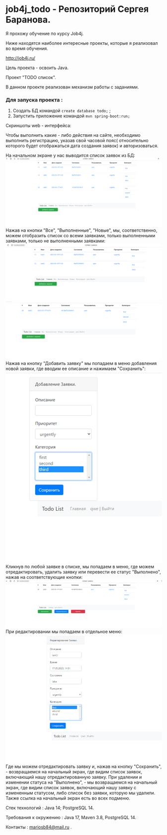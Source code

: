 # job4j_todo - Репозиторий Сергея Баранова.

Я прохожу обучение по курсу Job4j.

Ниже находятся наиболее интересные проекты, которые я реализовал во время обучения.

http://job4j.ru/

Цель проекта - освоить Java.

Проект "TODO список".

В данном проекте реализован механизм работы с заданиями.

### Для запуска проекта :

1. Создать БД командой `create database todo;` ;
2. Запустить приложение командой `mvn spring-boot:run;`

Скриншоты  web - интерфейса:

Чтобы выполнить какие - либо действия на сайте, 
необходимо выполнить регистрацию, указав свой часовой пояс(
относительно которого будет отображаться дата создания заявок) 
и авторизоваться.

На начальном экране у нас выводится список заявок из БД:
![img.png](img/img.png)
Нажав на кнопки "Все", "Выполненные", "Новые", мы, соответственно, 
можем отобразить список со всеми заявками, только выполненными заявками,
только не выполненными заявками:
![img1.png](img/img1.png)
![img2.png](img/img2.png)
Нажав на кнопку "Добавить заявку" мы попадаем в меню добавления новой заявки,
где вводим ее описание и нажимаем "Сохранить":
![img3.png](img/img3.png)
Кликнув по любой заявке в списке, мы попадаем в меню, где 
можем отредактировать, удалить заявку или перевести ее статус "Выполнено",
нажав на соответствующие кнопки:
![img4.png](img/img4.png)
При редактировании мы попадаем в отдельное меню:
![img5.png](img/img5.png)
Где мы можем отредактировать заявку и, нажав на кнопку "Сохранить", -
возвращаемся на начальный экран, где видим список заявок, включающий нашу отредактированную заявку.
При удалении и изменении статуса на "Выполнено", - мы возвращаемся на начальный экран,
где видим список заявок, включающий нашу заявку с измененным статусом, либо список без заявки,
которую мы удалили.
Также ссылка на начальный экран есть во всех подменю.

Стек технологий : Java 14; PostgreSQL 14.

Требования к окружению : Java 17, Maven 3.8, PostgreSQL 14.

Контакты : mariosb84@mail.ru .

